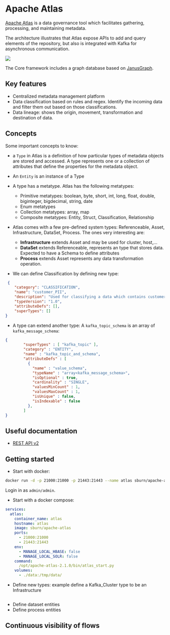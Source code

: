 # Apache Atlas

[Apache Atlas](https://atlas.apache.org/index.html#/) is a data governance tool which facilitates gathering, processing, and maintaining metadata.

The architecture illustrates that Atlas expose APIs to add and query elements of the repository, but also is integrated with Kafka for asynchronous communication.

 ![](https://atlas.apache.org/public/images/twiki/architecture.png)

The Core framework includes a graph database based on [JanusGraph](https://janusgraph.org/).

## Key features

* Centralized metadata management platform
* Data classification based on rules and regex. Identify the incoming data and filter them out based on those classifications.
* Data lineage: shows the origin, movement, transformation and destination of data.

## Concepts
Some important concepts to know:

* a `Type` in Atlas is a definition of how particular types of metadata objects are stored and accessed. A type represents one or a collection of attributes that define the properties for the metadata object.
* An `Entity` is an instance of a Type
* A type has a metatype. Atlas has the following metatypes:

    * Primitive metatypes: boolean, byte, short, int, long, float, double, biginteger, bigdecimal, string, date
    * Enum metatypes
    * Collection metatypes: array, map
    * Composite metatypes: Entity, Struct, Classification, Relationship
* Atlas comes with a few pre-defined system types: Referenceable, Asset, Infrastructure, DataSet, Process. The ones very interesting are:

    * **Infrastructure** extends Asset and may be used for cluster, host,...
    * **DataSet** extends Referenceable, represents an type that stores data. Expected to have a Schema to define attributes
    * **Process** extends Asset represents any data transformation operation.

* We can define Classification by defining new type: 

```json
 {
    "category": "CLASSIFICATION",
    "name": "customer_PII",
    "description": "Used for classifying a data which contains customer personal information, hence indicating confidential private",
    "typeVersion": "1.0",
    "attributeDefs": [],
    "superTypes": []
}
```

* A type can extend another type: A `kafka_topic_schema` is an array of `kafka_message_schema`:

```json
{
        "superTypes" : [ "kafka_topic" ],
        "category" : "ENTITY",
        "name" : "kafka_topic_and_schema",
        "attributeDefs" : [
          {
            "name" : "value_schema",
            "typeName" : "array<kafka_message_schema>",
            "isOptional" : true,
            "cardinality" : "SINGLE",
            "valuesMinCount" : 1,
            "valuesMaxCount" : 1,
            "isUnique" : false,
            "isIndexable" : false
          },
        ]
}
```

## Useful documentation

* [REST API v2](https://atlas.apache.org/api/v2/index.html)

## Getting started

* Start with docker:

```sh
docker run -d -p 21000:21000 -p 21443:21443 --name atlas sburn/apache-atlas /opt/apache-atlas-2.1.0/bin/atlas_start.py
```

Login in as `admin/admin`.

* Start with a docker compose:

```yaml
services:
  atlas:
    container_name: atlas
    hostname: atlas
    image: sburn/apache-atlas
    ports:
      - 21000:21000 
      - 21443:21443
    env:
      - MANAGE_LOCAL_HBASE: false
      - MANAGE_LOCAL_SOLR: false
    command:
      /opt/apache-atlas-2.1.0/bin/atlas_start.py
    volumes:
      - ./data:/tmp/data/
```

* Define new types: example define a Kafka_Cluster type to be an Infrastructure

```json
```

* Define dataset entities
* Define process entities


## Continuous visibility of flows

